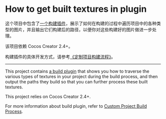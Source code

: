 # How to get built textures in plugin

这个项目中包含了[一个构建插件](packages/build-textures)，展示了如何在构建的过程中遍历项目中的各种类型的图片，并且输出它们构建后的路径，以便你对这些构建好的图片做进一步处理。

该项目依赖 Cocos Creator 2.4+。

构建插件的具体开发方式，请参考[《定制项目构建流程》](http://docs.cocos.com/creator/manual/zh/publish/custom-project-build-template.html?h=%E6%89%A9%E5%B1%95%E6%9E%84%E5%BB%BA%E6%B5%81%E7%A8%8B)。

----

This project contains [a build plugin](packages/build-textures) that shows you how to traverse the various types of textures in your project during the build process, and then output the paths they build so that you can further process these built textures.

This project relies on Cocos Creator 2.4+.

For more information about build plugin, refer to [Custom Project Build Process](http://docs.cocos.com/creator/manual/en/publish/custom-project-build-template.html?h=Extend%20The%20Build%20Process).
